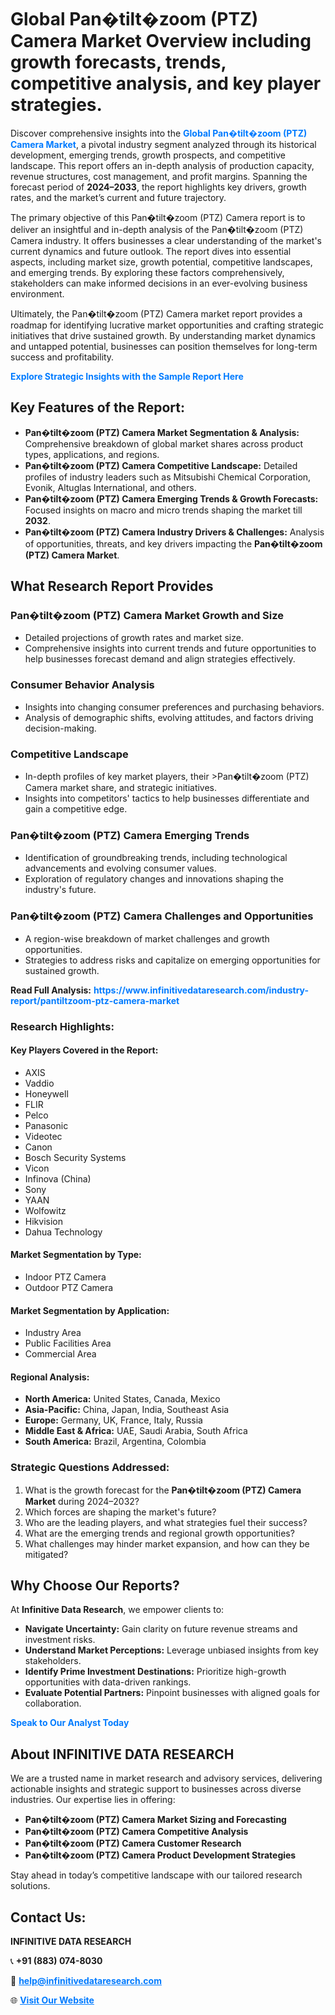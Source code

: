 <h1>Global Pan�tilt�zoom (PTZ) Camera Market Overview including growth forecasts, trends, competitive analysis, and key player strategies.</h1>
<p>
Discover comprehensive insights into the 
<a href="https://www.infinitivedataresearch.com/industry-report/pantiltzoom-ptz-camera-market" rel="dofollow" style="color: #007BFF; text-decoration: none;"><strong>Global Pan�tilt�zoom (PTZ) Camera Market</strong></a>, a pivotal industry segment analyzed through its historical development, emerging trends, growth prospects, and competitive landscape. This report offers an in-depth analysis of production capacity, revenue structures, cost management, and profit margins. Spanning the forecast period of <strong>2024–2033</strong>, the report highlights key drivers, growth rates, and the market’s current and future trajectory.
</p>
<p>
The primary objective of this Pan�tilt�zoom (PTZ) Camera report is to deliver an insightful and in-depth analysis of the Pan�tilt�zoom (PTZ) Camera industry. It offers businesses a clear understanding of the market's current dynamics and future outlook. The report dives into essential aspects, including market size, growth potential, competitive landscapes, and emerging trends. By exploring these factors comprehensively, stakeholders can make informed decisions in an ever-evolving business environment.
</p>
<p>
Ultimately, the Pan�tilt�zoom (PTZ) Camera market report provides a roadmap for identifying lucrative market opportunities and crafting strategic initiatives that drive sustained growth. By understanding market dynamics and untapped potential, businesses can position themselves for long-term success and profitability.
</p>
<p>
<a href="https://www.infinitivedataresearch.com/request-sample/reportId=107097" style="color: #007BFF; text-decoration: none;"><strong>Explore Strategic Insights with the Sample Report Here</strong></a>
</p>

<h2>Key Features of the Report:</h2>
<ul>
<li><strong>Pan�tilt�zoom (PTZ) Camera Market Segmentation & Analysis:</strong> Comprehensive breakdown of global market shares across product types, applications, and regions.</li>
<li><strong>Pan�tilt�zoom (PTZ) Camera Competitive Landscape:</strong> Detailed profiles of industry leaders such as Mitsubishi Chemical Corporation, Evonik, Altuglas International, and others.</li>
<li><strong>Pan�tilt�zoom (PTZ) Camera Emerging Trends & Growth Forecasts:</strong> Focused insights on macro and micro trends shaping the market till <strong>2032</strong>.</li>
<li><strong>Pan�tilt�zoom (PTZ) Camera Industry Drivers & Challenges:</strong> Analysis of opportunities, threats, and key drivers impacting the <strong>Pan�tilt�zoom (PTZ) Camera Market</strong>.</li>
</ul>

<h2>What Research Report Provides</h2>
<h3>Pan�tilt�zoom (PTZ) Camera Market Growth and Size</h3>
<ul>
<li>Detailed projections of growth rates and market size.</li>
<li>Comprehensive insights into current trends and future opportunities to help businesses forecast demand and align strategies effectively.</li>
</ul>

<h3>Consumer Behavior Analysis</h3>
<ul>
<li>Insights into changing consumer preferences and purchasing behaviors.</li>
<li>Analysis of demographic shifts, evolving attitudes, and factors driving decision-making.</li>
</ul>

<h3>Competitive Landscape</h3>
<ul>
<li>In-depth profiles of key market players, their >Pan�tilt�zoom (PTZ) Camera market share, and strategic initiatives.</li>
<li>Insights into competitors' tactics to help businesses differentiate and gain a competitive edge.</li>
</ul>

<h3>Pan�tilt�zoom (PTZ) Camera Emerging Trends</h3>
<ul>
<li>Identification of groundbreaking trends, including technological advancements and evolving consumer values.</li>
<li>Exploration of regulatory changes and innovations shaping the industry's future.</li>
</ul>

<h3>Pan�tilt�zoom (PTZ) Camera Challenges and Opportunities</h3>
<ul>
<li>A region-wise breakdown of market challenges and growth opportunities.</li>
<li>Strategies to address risks and capitalize on emerging opportunities for sustained growth.</li>
</ul>
<p><strong>Read Full Analysis:</strong> <a href="https://www.infinitivedataresearch.com/industry-report/pantiltzoom-ptz-camera-market" rel="dofollow" style="color: #007BFF; text-decoration: none;"><strong>https://www.infinitivedataresearch.com/industry-report/pantiltzoom-ptz-camera-market</strong></a></p>
<h3>Research Highlights:</h3>
<h4>Key Players Covered in the Report:</h4>
<ul><li>AXIS</li><li>Vaddio</li><li>Honeywell</li><li>FLIR</li><li>Pelco</li><li>Panasonic</li><li>Videotec</li><li>Canon</li><li>Bosch Security Systems</li><li>Vicon</li><li>Infinova (China)</li><li>Sony</li><li>YAAN</li><li>Wolfowitz</li><li>Hikvision</li><li>Dahua Technology</li></ul>
<h4>Market Segmentation by Type:</h4>
<ul><li>Indoor PTZ Camera</li><li>Outdoor PTZ Camera</li></ul>
<h4>Market Segmentation by Application:</h4>
<ul><li>Industry Area</li><li>Public Facilities Area</li><li>Commercial Area</li></ul>

<h4>Regional Analysis:</h4>
<ul>
<li><strong>North America:</strong> United States, Canada, Mexico</li>
<li><strong>Asia-Pacific:</strong> China, Japan, India, Southeast Asia</li>
<li><strong>Europe:</strong> Germany, UK, France, Italy, Russia</li>
<li><strong>Middle East & Africa:</strong> UAE, Saudi Arabia, South Africa</li>
<li><strong>South America:</strong> Brazil, Argentina, Colombia</li>
</ul>

<h3>Strategic Questions Addressed:</h3>
<ol>
<li>What is the growth forecast for the <strong>Pan�tilt�zoom (PTZ) Camera Market</strong> during 2024–2032?</li>
<li>Which forces are shaping the market's future?</li>
<li>Who are the leading players, and what strategies fuel their success?</li>
<li>What are the emerging trends and regional growth opportunities?</li>
<li>What challenges may hinder market expansion, and how can they be mitigated?</li>
</ol>

<h2>Why Choose Our Reports?</h2>
<p>At <strong>Infinitive Data Research</strong>, we empower clients to:</p>
<ul>
<li><strong>Navigate Uncertainty:</strong> Gain clarity on future revenue streams and investment risks.</li>
<li><strong>Understand Market Perceptions:</strong> Leverage unbiased insights from key stakeholders.</li>
<li><strong>Identify Prime Investment Destinations:</strong> Prioritize high-growth opportunities with data-driven rankings.</li>
<li><strong>Evaluate Potential Partners:</strong> Pinpoint businesses with aligned goals for collaboration.</li>
</ul>
<p><a href="https://www.infinitivedataresearch.com/industry-report/pantiltzoom-ptz-camera-market" rel="dofollow" style="color: #007BFF; text-decoration: none;"><strong>Speak to Our Analyst Today</strong></a></p>

<h2>About INFINITIVE DATA RESEARCH</h2>
<p>We are a trusted name in market research and advisory services, delivering actionable insights and strategic support to businesses across diverse industries. Our expertise lies in offering:</p>
<ul>
<li><strong>Pan�tilt�zoom (PTZ) Camera Market Sizing and Forecasting</strong></li>
<li><strong>Pan�tilt�zoom (PTZ) Camera Competitive Analysis</strong></li>
<li><strong>Pan�tilt�zoom (PTZ) Camera Customer Research</strong></li>
<li><strong>Pan�tilt�zoom (PTZ) Camera Product Development Strategies</strong></li>
</ul>
<p>Stay ahead in today’s competitive landscape with our tailored research solutions.</p>

<h2>Contact Us:</h2>
<p><strong>INFINITIVE DATA RESEARCH</strong></p>
<p>📞 <strong>+91 (883) 074-8030</strong></p>
<p>📧 <strong><a href="mailto:help@infinitivedataresearch.com" style="color: #007BFF;">help@infinitivedataresearch.com</a></strong></p>
<p>🌐 <strong><a href="https://www.infinitivedataresearch.com" rel="dofollow" style="color: #007BFF;">Visit Our Website</a></strong></p>